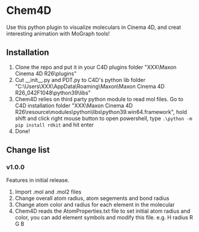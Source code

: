 # Chem4D
 Use this python plugin to visualize moleculars in Cinema 4D, and creat interesting animation with MoGraph tools!
## Installation
1. Clone the repo and  put it in your C4D plugins folder "XXX\Maxon Cinema 4D R26\plugins"
2. Cut \_\_init__.py and PDT.py to C4D's python lib folder "C:\Users\XXX\AppData\Roaming\Maxon\Maxon Cinema 4D R26_042F1048\python39\libs"
3. Chem4D relies on third party python module to read mol files. Go to C4D installation folder "XXX\Maxon Cinema 4D R26\resource\modules\python\libs\python39.win64.framework", hold shift and click right mouse button to open powershell, type
`.\python -m pip install rdkit` and hit enter
4. Done!
## Change list
### v1.0.0
Features in initial release.<br>
1. Import .mol and .mol2 files
2. Change overall atom radius, atom segements and bond radius
3. Change atom color and radius for each element in the molecular
4. Chem4D reads the AtomProperties.txt file to set initial atom radius and color, you can add element symbols and modify this file. e.g. H radius R G B
